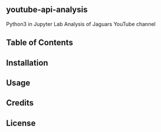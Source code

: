 ## youtube-api-analysis
Python3 in Jupyter Lab Analysis of Jaguars YouTube channel

## Table of Contents

## Installation

## Usage

## Credits

## License 
